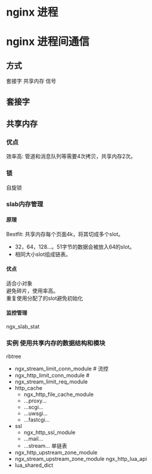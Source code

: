# nginx 进程

# nginx 进程间通信

## 方式
套接字
共享内存
信号

## 套接字

## 共享内存
### 优点
效率高: 管道和消息队列等需要4次拷贝，共享内存2次。
### 锁
自旋锁
### slab内存管理
#### 原理
Bestfit: 共享内存每个页面4k，将其切成多个slot。
- 32，64，128...。51字节的数据会被放入64的slot。
- 相同大小slot组成链表。
#### 优点
适合小对象  
避免碎片，使用率高。  
重复使用分配了的slot避免初始化

#### 监控管理
ngx_slab_stat

### 实例 使用共享内存的数据结构和模块
rbtree
- ngx_stream_limit_conn_module # 流控
- ngx_http_limit_conn_module # 
- ngx_stream_limit_req_module
- http_cache
  - ngx_http_file_cache_module
  - ...proxy...
  - ...scgi...
  - ...uwsgi...
  - ...fastcgi...
- ssl
  - ngx_http_ssl_module
  - ...mail...
  - ...stream...
单链表
- ngx_http_upstream_zone_module
- ngx_stream_upstream_zone_module
ngx_http_lua_api
- lua_shared_dict
